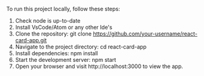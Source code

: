 To run this project locally, follow these steps:
1. Check node is up-to-date
2. Install VsCode/Atom or any other Ide's 
3. Clone the repository: git clone https://github.com/your-username/react-card-app.git
4. Navigate to the project directory: cd react-card-app
5. Install dependencies: npm install
6. Start the development server: npm start
7. Open your browser and visit http://localhost:3000 to view the app.

